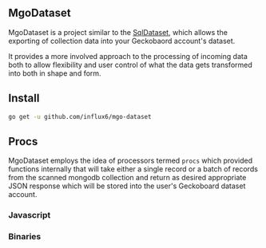 MgoDataset
----------------
MgoDataset is a project similar to the [SqlDataset](https://github.com/geckoboard/sql-dataset), which allows the exporting of collection data into your Geckobaord account's dataset.

It provides a more involved approach to the processing of incoming data both to allow flexibility and user control of what the data gets transformed into both in shape and form. 

## Install

```bash
go get -u github.com/influx6/mgo-dataset
```

## Procs

MgoDataset employs the idea of processors termed `procs` which provided functions internally that will take either a single record or a batch of records from the scanned mongodb collection and return as desired appropriate JSON response which will be stored into the user's Geckoboard dataset account.

### Javascript

### Binaries